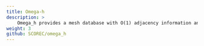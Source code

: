 ```yaml
---
title: Omega-h
description: >
    Omega_h provides a mesh database with O(1) adjacency information and mesh adaptation on GPUs.
weight: 3
github: SCOREC/omega_h
---
```


